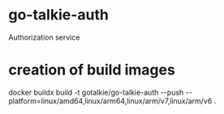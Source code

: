 # go-talkie-auth
Authorization service

# creation of build images
docker buildx build -t gotalkie/go-talkie-auth --push  --platform=linux/amd64,linux/arm64,linux/arm/v7,linux/arm/v6 .